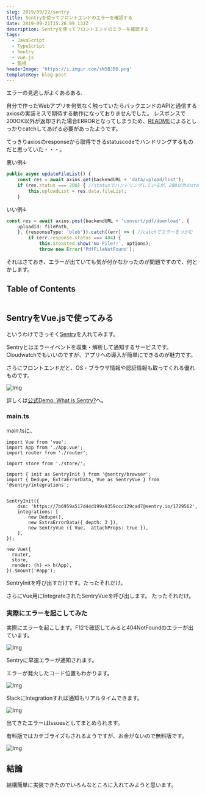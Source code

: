 ```yaml
---
slug: 2019/09/22/sentry
title: Sentryを使ってフロントエンドのエラーを確認する
date: 2019-09-21T15:26:09.132Z
description: Sentryを使ってフロントエンドのエラーを確認する
tags:
  - JavaScript
  - TypeScript
  - Sentry
  - Vue.js
  - 監視
headerImage: 'https://i.imgur.com/sN5BJB0.png'
templateKey: blog-post
---
```

エラーの見逃しがよくあるある.

自分で作ったWebアプリを何気なく触っていたらバックエンドのAPIと通信するaxiosの実装ミスで期待する動作になっておりませんでした。
レスポンスで200OK以外が返却された場合ERRORとなってしまうため、[README](https://github.com/axios/axios#handling-errors)によるとしっかりcatchしてあげる必要があったようです。

てっきりaxiosのresponseから取得できるstatuscodeでハンドリングするものだと思っていた・・・。

悪い例↓

```typescript
public async updateFileList() {
    const res = await axios.get(backendURL + 'data/upload/list');
    if (res.status === 200) { //statusでハンドリングしているが、200以外のstatusは設定されない・・
        this.uploadList = res.data.fileList;
    }
```

いい例↓

```typescript
const res = await axios.post(backendURL + 'convert/pdf/download', {
    uploadId: filePath,
    }, {responseType: 'blob'}).catch((err) => { //catchでエラーをつかむ
        if (err.response.status === 404) {
            this.$toasted.show('No File!!', options);
            throw new Error('PdfFileNotFound');
```

それはさておき、エラーが出ていても気が付かなかったのが問題ですので、何とかします。

## Table of Contents

```toc

```

## SentryをVue.jsで使ってみる

というわけでさっそく[Sentry](https://github.com/getsentry/sentry)を入れてみます。

Sentryとはエラーイベントを収集・解析して通知するサービスです。
Cloudwatchでもいいのですが、アプリへの導入が簡単にできるのが魅力です。

さらにフロントエンドだと、OS・ブラウザ情報や認証情報も取ってくれる優れものです。

![Img](https://i.imgur.com/7dWvynP.png)

詳しくは[公式Demo: What is Sentry?](https://sentry.io/_/demo/?referrer=welcome)へ。

### main.ts

main.tsに、

```javascript{numberLines: 1}{7-8,11-18}
import Vue from 'vue';
import App from './App.vue';
import router from './router';

import store from './store/';

import { init as SentryInit } from '@sentry/browser';
import { Dedupe, ExtraErrorData, Vue as SentryVue } from '@sentry/integrations';


SentryInit({
    dsn: 'https://7b6959a517d44d199a9359ccc129cad7@sentry.io/1729562',
    integrations: [
        new Dedupe(),
        new ExtraErrorData({ depth: 3 }),
        new SentryVue ({ Vue,  attachProps: true }),
    ],
});

new Vue({
  router,
  store,
  render: (h) => h(App),
}).$mount('#app');
```

SentryInitを呼び出すだけです。たったそれだけ。

さらにVue用にIntegrateされたSentryVueを呼び出します。
たったそれだけ。

### 実際にエラーを起こしてみた

実際にエラーを起こします。F12で確認してみると404NotFoundのエラーが出ています。

![Img](https://i.imgur.com/BUHjgkf.png)

Sentryに早速エラーが通知されます。

エラーが発火したコード位置もわかります。

![Img](https://i.imgur.com/Sss0JTL.png)

SlackにIntegrationすれば通知もリアルタイムできます。

![Img](https://i.imgur.com/qQSiDrc.png)

出てきたエラーはIssuesとしてまとめられます。

有料版ではカテゴライズもされるようですが、お金がないので無料版です。

![Img](https://i.imgur.com/IoLPNNW.png)

## 結論

結構簡単に実装できたのでいろんなところに入れてみようと思います。
